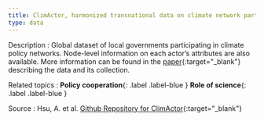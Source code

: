 ```yaml
---
title: ClimActor, harmonized transnational data on climate network participation by city and regional governments
type: data
---
```


Description
: Global dataset of local governments participating in climate policy networks. Node-level information on each actor’s attributes are also available. More information can be found in the [paper](https://doi.org/10.1038/s41597-020-00682-0){:target="_blank"} describing the data and its collection.

Related topics
: **Policy cooperation**{: .label .label-blue } **Role of science**{: .label .label-blue }

Source
: Hsu, A. et al. [Github Repository for ClimActor](https://github.com/datadrivenenvirolab/ClimActor){:target="_blank"}